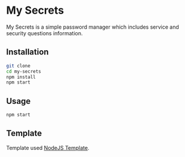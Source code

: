 # My Secrets

My Secrets is a simple password manager which includes service and security questions information.

## Installation

```bash
git clone
cd my-secrets
npm install
npm start
```

## Usage

```bash
npm start
```

## Template

Template used [NodeJS Template](https://github.com/paolodelfino/Node.JS-Template).

